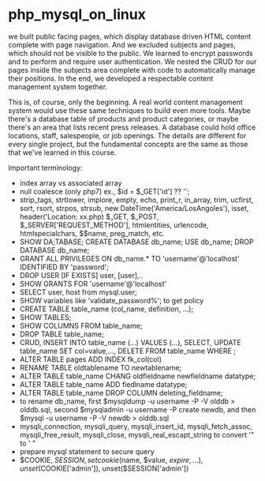 # php_mysql_on_linux


we built public facing pages, which display database driven HTML content complete with page navigation. 
And we excluded subjects and pages, which should not be visible to the public. 
We learned to encrypt passwords and to perform and require user authentication. 
We nested the CRUD for our pages inside the subjects area complete with code to automatically manage their positions. 
In the end, we developed a respectable content management system together.

This is, of course, only the beginning. A real world content management system would use these same techniques to build even more tools. 
Maybe there's a database table of products and product categories, or maybe there's an area that lists recent press releases. 
A database could hold office locations, staff, salespeople, or job openings. 
The details are different for every single project, but the fundamental concepts are the same as those that we've learned in this course.

Important terminology:
- index array vs associated array
- null coalesce (only php7) ex., $id = $_GET['id'] ?? '';
- strip_tags, strtlower, implore, empty, echo, print_r, in_array, trim, ucfirst, sort, rsort, strpos, strsub, new DateTime('America/LosAngoles'), isset, header('Location: xx.php)
  $_GET, $_POST, $_SERVER['REQUEST_METHOD'], htmlentities, urlencode, htmlspecialchars, $$name, preg_match, etc.
- SHOW DA;TABASE; CREATE DATABASE db_name; USE db_name; DROP DATABASE db_name;
- GRANT ALL PRIVILEGES ON db_name.* TO 'username'@'localhost' IDENTIFIED BY 'password';
- DROP USER [IF EXISTS] user, [user],..
- SHOW GRANTS FOR 'username'@'localhost'
- SELECT user, host from mysql.user;
- SHOW variables like 'validate_password%';  to get policy
- CREATE TABLE table_name (col_name, definition, ...);
- SHOW TABLES;
- SHOW COLUMNS FROM table_name;
- DROP TABLE table_name;
- CRUD, INSERT INTO table_name (...) VALUES (...), SELECT, UPDATE table_name SET col=value,..., DELETE FROM table_name WHERE ;
- ALTER TABLE pages ADD INDEX fk_col(col)
- RENAME TABLE oldtablename TO newtablename;
- ALTER TABLE table_name CHANG oldfieldname newfieldname datatype;
- ALTER TABLE table_name ADD   fiedlname datatype;
- ALTER TABLE table_name DROP COLUMN deleting_fieldname;
- to rename db_name, first $mysqldump -u username -P -V olddb > olddb.sql, second $mysqladmin -u username -P create newdb, and then
                          $mysql -u username -P -V newdb > olddb.sql
- mysqli_connection, mysqli_query, mysqli_insert_id, mysqli_fetch_assoc, mysqli_free_result, mysqli_close, mysqli_real_escapt_string to convert '" to \' \"
- prepare mysql statement to secure query
- $COOKIE, $SESSION, setcookie($name, $value, $expire, ...), unset($COOKIE['admin']), unset($SESSION['admin'])

                           


